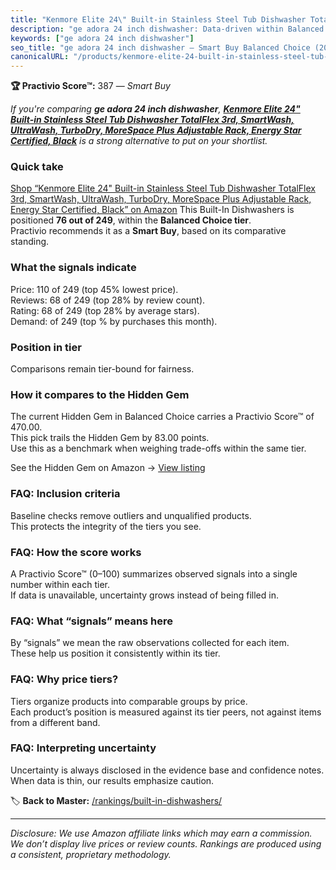 ```yaml
---
title: "Kenmore Elite 24\" Built-in Stainless Steel Tub Dishwasher TotalFlex 3rd, SmartWash, UltraWash, TurboDry, MoreSpace Plus Adjustable Rack, Energy Star Certified, Black"
description: "ge adora 24 inch dishwasher: Data-driven within Balanced Choice ranking using the Practivio Score™. Positioned by quality, value, demand, findability, momentum."
keywords: ["ge adora 24 inch dishwasher"]
seo_title: "ge adora 24 inch dishwasher — Smart Buy Balanced Choice (2025)"
canonicalURL: "/products/kenmore-elite-24-built-in-stainless-steel-tub-dishwasher-totalflex-3rd-smartwash-ultrawash-turbodry-morespace-plus-adjustable-rack-energy-star-certified-black-B0CFPGZP7N/"
---
```


**🏆 Practivio Score™:** 387 — _Smart Buy_


*If you're comparing **ge adora 24 inch dishwasher**, **[Kenmore Elite 24" Built-in Stainless Steel Tub Dishwasher TotalFlex 3rd, SmartWash, UltraWash, TurboDry, MoreSpace Plus Adjustable Rack, Energy Star Certified, Black](https://www.amazon.com/dp/B0CFPGZP7N?tag=practivio-20)** is a strong alternative to put on your shortlist.*
### Quick take
[Shop “Kenmore Elite 24" Built-in Stainless Steel Tub Dishwasher TotalFlex 3rd, SmartWash, UltraWash, TurboDry, MoreSpace Plus Adjustable Rack, Energy Star Certified, Black” on Amazon](https://www.amazon.com/dp/B0CFPGZP7N?tag=practivio-20)
This Built-In Dishwashers is positioned **76 out of 249**, within the **Balanced Choice tier**.  
Practivio recommends it as a **Smart Buy**, based on its comparative standing.

### What the signals indicate
Price: 110 of 249 (top 45% lowest price).  
Reviews: 68 of 249 (top 28% by review count).  
Rating: 68 of 249 (top 28% by average stars).  
Demand:  of 249 (top % by purchases this month).

### Position in tier
Comparisons remain tier-bound for fairness.

### How it compares to the Hidden Gem
The current Hidden Gem in Balanced Choice carries a Practivio Score™ of 470.00.  
This pick trails the Hidden Gem by 83.00 points.  
Use this as a benchmark when weighing trade-offs within the same tier.  

See the Hidden Gem on Amazon → [View listing](https://www.amazon.com/dp/B01MQGDIAR?tag=practivio-20)

### FAQ: Inclusion criteria
Baseline checks remove outliers and unqualified products.  
This protects the integrity of the tiers you see.

### FAQ: How the score works
A Practivio Score™ (0–100) summarizes observed signals into a single number within each tier.  
If data is unavailable, uncertainty grows instead of being filled in.

### FAQ: What “signals” means here
By “signals” we mean the raw observations collected for each item.  
These help us position it consistently within its tier.

### FAQ: Why price tiers?
Tiers organize products into comparable groups by price.  
Each product’s position is measured against its tier peers, not against items from a different band.

### FAQ: Interpreting uncertainty
Uncertainty is always disclosed in the evidence base and confidence notes.  
When data is thin, our results emphasize caution.


🏷️ **Back to Master:** [/rankings/built-in-dishwashers/](/rankings/built-in-dishwashers/)

---
_Disclosure: We use Amazon affiliate links which may earn a commission. We don’t display live prices or review counts. Rankings are produced using a consistent, proprietary methodology._

